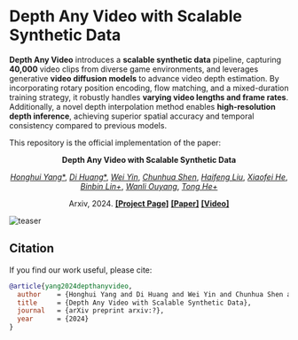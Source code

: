 # Depth Any Video with Scalable Synthetic Data

**Depth Any Video** introduces a **scalable synthetic data** pipeline, capturing **40,000** video clips from diverse game environments, and leverages generative **video diffusion models** to advance video depth estimation. By incorporating rotary position encoding, flow matching, and a mixed-duration training strategy, it robustly handles **varying video lengths and frame rates**. Additionally, a novel depth interpolation method enables **high-resolution depth inference**, achieving superior spatial accuracy and temporal consistency compared to previous models.

This repository is the official implementation of the paper:
<div align='center'>

**Depth Any Video with Scalable Synthetic Data**

[*Honghui Yang**](https://hhyangcs.github.io/),
[*Di Huang**](https://dihuang.me/),
[*Wei Yin*](https://scholar.google.com/citations?user=ZIf_rtcAAAAJ),
[*Chunhua Shen*](https://scholar.google.com/citations?user=Ljk2BvIAAAAJ),
[*Haifeng Liu*](https://scholar.google.com/citations?user=oW108fUAAAAJ),
[*Xiaofei He*](https://scholar.google.com/citations?user=QLLFowsAAAAJ),
[*Binbin Lin+*](https://scholar.google.com/citations?user=Zmvq4KYAAAAJ),
[*Wanli Ouyang*](https://scholar.google.com/citations?user=pw_0Z_UAAAAJ),
[*Tong He+*](https://scholar.google.com/citations?user=kWADCMUAAAAJ)

Arxiv, 2024. [**[Project Page]**](https://depthanyvideo.github.io/) [**[Paper]**](?) [**[Video]**](?)
</div>

![teaser](assets/teaser.png)

## Citation

If you find our work useful, please cite:

```bibtex
@article{yang2024depthanyvideo,
  author    = {Honghui Yang and Di Huang and Wei Yin and Chunhua Shen and Haifeng Liu and Xiaofei He and Binbin Lin and Wanli Ouyang and Tong He},
  title     = {Depth Any Video with Scalable Synthetic Data},
  journal   = {arXiv preprint arxiv:?},
  year      = {2024}
}
```
